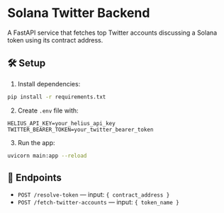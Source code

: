 # Solana Twitter Backend

A FastAPI service that fetches top Twitter accounts discussing a Solana token using its contract address.

## 🛠 Setup

1. Install dependencies:
```bash
pip install -r requirements.txt
```

2. Create `.env` file with:
```
HELIUS_API_KEY=your_helius_api_key
TWITTER_BEARER_TOKEN=your_twitter_bearer_token
```

3. Run the app:
```bash
uvicorn main:app --reload
```

## 🧪 Endpoints

- `POST /resolve-token` — input: `{ contract_address }`
- `POST /fetch-twitter-accounts` — input: `{ token_name }`
